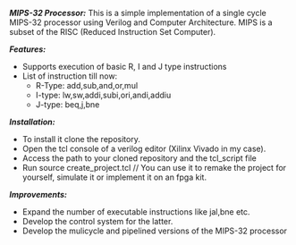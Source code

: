 **_MIPS-32 Processor:_**
This is a simple implementation of a single cycle MIPS-32 processor using Verilog and Computer Architecture. MIPS is a subset of the RISC (Reduced Instruction Set Computer).

**_Features:_**
- Supports execution of basic R, I and J type instructions
- List of instruction till now:
  *  R-Type: add,sub,and,or,mul
  *  I-type: lw,sw,addi,subi,ori,andi,addiu
  *  J-type: beq,j,bne

**_Installation:_**
- To install it clone the repository.
- Open the tcl console of a verilog editor (Xilinx Vivado in my case).
- Access the path to your cloned repository and the tcl_script file
- Run source create_project.tcl
// You can use it to remake the project for yourself, simulate it or implement it on an fpga kit.

**_Improvements:_**
- Expand the number of executable instructions like jal,bne etc.
- Develop the control system for the latter.
- Develop the mulicycle and pipelined versions of the MIPS-32 processor

